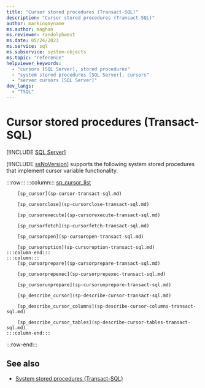 ```yaml
---
title: "Cursor stored procedures (Transact-SQL)"
description: "Cursor stored procedures (Transact-SQL)"
author: markingmyname
ms.author: maghan
ms.reviewer: randolphwest
ms.date: 05/24/2023
ms.service: sql
ms.subservice: system-objects
ms.topic: "reference"
helpviewer_keywords:
  - "cursors [SQL Server], stored procedures"
  - "system stored procedures [SQL Server], cursors"
  - "server cursors [SQL Server]"
dev_langs:
  - "TSQL"
---
```

# Cursor stored procedures (Transact-SQL)

[!INCLUDE [SQL Server](../../includes/applies-to-version/sqlserver.md)]

[!INCLUDE [ssNoVersion](../../includes/ssnoversion-md.md)] supports the following system stored procedures that implement cursor variable functionality.

:::row:::
    :::column:::
        [sp_cursor_list](sp-cursor-list-transact-sql.md)

        [sp_cursor](sp-cursor-transact-sql.md)

        [sp_cursorclose](sp-cursorclose-transact-sql.md)

        [sp_cursorexecute](sp-cursorexecute-transact-sql.md)

        [sp_cursorfetch](sp-cursorfetch-transact-sql.md)

        [sp_cursoropen](sp-cursoropen-transact-sql.md)

        [sp_cursoroption](sp-cursoroption-transact-sql.md)
    :::column-end:::
    :::column:::
        [sp_cursorprepare](sp-cursorprepare-transact-sql.md)

        [sp_cursorprepexec](sp-cursorprepexec-transact-sql.md)

        [sp_cursorunprepare](sp-cursorunprepare-transact-sql.md)

        [sp_describe_cursor](sp-describe-cursor-transact-sql.md)

        [sp_describe_cursor_columns](sp-describe-cursor-columns-transact-sql.md)

        [sp_describe_cursor_tables](sp-describe-cursor-tables-transact-sql.md)
    :::column-end:::
:::row-end:::

## See also

- [System stored procedures (Transact-SQL)](system-stored-procedures-transact-sql.md)
